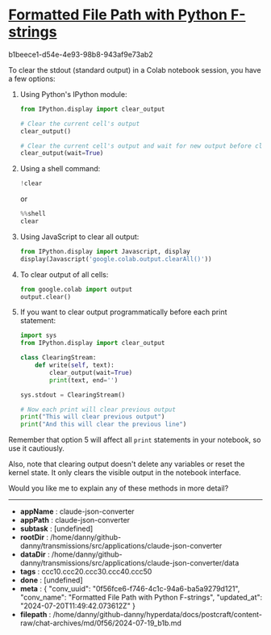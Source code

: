 # [Formatted File Path with Python F-strings](https://claude.ai/chat/0f56fce6-f746-4c1c-94a6-ba5a9279d121)

b1beece1-d54e-4e93-98b8-943af9e73ab2

 To clear the stdout (standard output) in a Colab notebook session, you have a few options:

1. Using Python's IPython module:

   ```python
   from IPython.display import clear_output

   # Clear the current cell's output
   clear_output()

   # Clear the current cell's output and wait for new output before clearing
   clear_output(wait=True)
   ```

2. Using a shell command:

   ```python
   !clear
   ```

   or

   ```python
   %%shell
   clear
   ```

3. Using JavaScript to clear all output:

   ```python
   from IPython.display import Javascript, display
   display(Javascript('google.colab.output.clearAll()'))
   ```

4. To clear output of all cells:

   ```python
   from google.colab import output
   output.clear()
   ```

5. If you want to clear output programmatically before each print statement:

   ```python
   import sys
   from IPython.display import clear_output

   class ClearingStream:
       def write(self, text):
           clear_output(wait=True)
           print(text, end='')

   sys.stdout = ClearingStream()

   # Now each print will clear previous output
   print("This will clear previous output")
   print("And this will clear the previous line")
   ```

Remember that option 5 will affect all `print` statements in your notebook, so use it cautiously.

Also, note that clearing output doesn't delete any variables or reset the kernel state. It only clears the visible output in the notebook interface.

Would you like me to explain any of these methods in more detail?

---

* **appName** : claude-json-converter
* **appPath** : claude-json-converter
* **subtask** : [undefined]
* **rootDir** : /home/danny/github-danny/transmissions/src/applications/claude-json-converter
* **dataDir** : /home/danny/github-danny/transmissions/src/applications/claude-json-converter/data
* **tags** : ccc10.ccc20.ccc30.ccc40.ccc50
* **done** : [undefined]
* **meta** : {
  "conv_uuid": "0f56fce6-f746-4c1c-94a6-ba5a9279d121",
  "conv_name": "Formatted File Path with Python F-strings",
  "updated_at": "2024-07-20T11:49:42.073612Z"
}
* **filepath** : /home/danny/github-danny/hyperdata/docs/postcraft/content-raw/chat-archives/md/0f56/2024-07-19_b1b.md